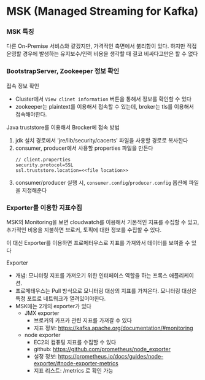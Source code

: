 # MSK (Managed Streaming for Kafka)
### MSK 특징
다른 On-Premise 서비스와 같겠지만, 가격적인 측면에서 붊리함이 있다. 하지만 직접 운영할 경우에 발생하는 유지보수/인력 비용을 생각할 때 결코 비싸다고만은 할 수 없다

### BootstrapServer, Zookeeper 정보 확인
접속 정보 확인
- Cluster에서 `View clinet information` 버튼을 통해서 정보를 확인할 수 있다
- zookeeper는 plaintext를 이용해서 접속할 수 있는데, broker는 tls를 이용해서 접속해야한다.

Java truststore를 이용해서 Brocker에 접속 방법
1. jdk 설치 경로에서 'jre/lib/security/cacerts' 파일을 사용할 경로로 복사한다
2. consumer, producer에서 사용할 properties 파일을 만든다
   ```
   // client.properties
   security.protocol=SSL
   ssl.truststore.location=<<file location>>
   ```
3. consumer/producer 실행 시, `consumer.config`/`producer.config` 옵션에 파일을 지정해준다


### Exporter를 이용한 지표수집
MSK의 Monitoring을 보면 cloudwatch를 이용해서 기본적인 지표를 수집할 수 있고, 추가적인 비용을 지불하면 브로커, 토픽에 대한 정보를 수집할 수 있다.

이 대신 Exporter를 이용하면 프로메터우스로 지표를 가져와서 데이터를 보여줄 수 있다

Exporter
- 개념: 모니터링 지표를 가져오기 위한 인터페이스 역할을 하는 프록스 애플리케이션. 
- 프로메테우스는 Pull 방식으로 모니터링 대상의 지표를 가져온다. 모니터링 대상은 특정 포트로 네트워크가 열려있어야한다. 
- MSK에는 2개의 exporter가 있다
   - JMX exporter
      - 브로커의 카프카 관련 지표를 가져갈 수 있다
      - 지표 정보: https://kafka.apache.org/documentation/#monitoring
   - node exporter
      - EC2의 컴퓨팅 지표를 수집할 수 있다
      - github: https://github.com/prometheus/node_exporter
      - 설정 정보: https://prometheus.io/docs/guides/node-exporter/#node-exporter-metrics
      - 지표 리스트: /metrics 로 확인 가능